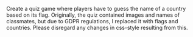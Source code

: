 Create a quiz game where players have to guess the name of a country based on its flag. Originally, the quiz contained images and names of classmates, but due to GDPR regulations, I replaced it with flags and countries. Please disregard any changes in css-style resulting from this.
